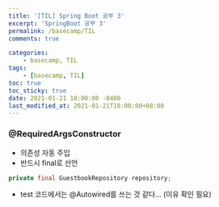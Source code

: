 ```yaml
---
title: '[TIL] Spring Boot 공부 3'
excerpt: 'SpringBoot 공부 3'
permalink: /basecamp/TIL
comments: true

categories:
    - basecamp, TIL
tags:
    - [basecamp, TIL]
toc: true
toc_sticky: true
date: 2021-01-21 18:00:00 -0400
last_modified_at: 2021-01-21T18:00:00+08:00
---
```


### @RequiredArgsConstructor

-   의존성 자동 주입
-   반드시 final로 선언

```java
private final GuestbookRepository repository;
```

-   test 코드에서는 @Autowired를 쓰는 것 같다... (이유 확인 필요)
